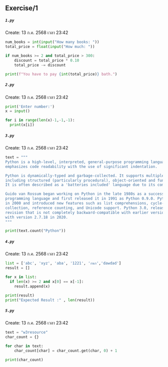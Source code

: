 
## Exercise/1

##### `1.py`<br>
Create: 13 ก.ค. 2568 เวลา 23:42<br>
```py
num_books = int(input("How many books: "))
total_price = float(input("How much: "))

if num_books >= 2 and total_price > 300:
    discount = total_price * 0.10
    total_price -= discount

print(f"You have to pay {int(total_price)} bath.")
```

##### `2.py`<br>
Create: 13 ก.ค. 2568 เวลา 23:42<br>
```py
print('Enter number:')
x = input()

for i in range(len(x)-1,-1,-1):
  print(x[i])

```

##### `3.py`<br>
Create: 13 ก.ค. 2568 เวลา 23:42<br>
```py
text = """
Python is a high-level, interpreted, general-purpose programming language. Its design philosophy
emphasizes code readability with the use of significant indentation.

Python is dynamically-typed and garbage-collected. It supports multiple programming paradigms,
including structured (particularly procedural), object-oriented and functional programming.
It is often described as a 'batteries included' language due to its comprehensive standard library.

Guido van Rossum began working on Python in the late 1980s as a successor to the ABC
programming language and first released it in 1991 as Python 0.9.0. Python 2.0 was released
in 2000 and introduced new features such as list comprehensions, cycle-detecting garbage
collection, reference counting, and Unicode support. Python 3.0, released in 2008, was a major
revision that is not completely backward-compatible with earlier versions. Python 2 was discontinued
with version 2.7.18 in 2020.
"""

print(text.count("Python"))
```

##### `4.py`<br>
Create: 13 ก.ค. 2568 เวลา 23:42<br>
```py
list = ['abc', 'xyz', 'aba', '1221', 'กนก','dawdad']
result = []

for x in list:
  if len(x) >= 2 and x[0] == x[-1]:
    result.append(x)

print(result)
print("Expected Result :" , len(result))
```

##### `5.py`<br>
Create: 13 ก.ค. 2568 เวลา 23:42<br>
```py
text = "w3resource"
char_count = {}

for char in text:
    char_count[char] = char_count.get(char, 0) + 1

print(char_count)
```
